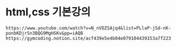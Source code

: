 # html,css 기본강의

```link
https://www.youtube.com/watch?v=N_nVDZSAjq4&list=PLlaP-jSd-nK-ponbKDjrSn3BQG9MgHSKv&pp=iAQB
https://gymcoding.notion.site/acf439e5e4b04e079104439153a7f223
```

